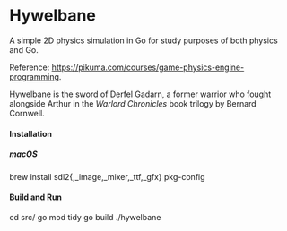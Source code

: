 # Hywelbane

A simple 2D physics simulation in Go for study purposes of both physics and Go.

Reference: https://pikuma.com/courses/game-physics-engine-programming.

Hywelbane is the sword of Derfel Gadarn, a former warrior who fought alongside Arthur in the *Warlord Chronicles* book trilogy by Bernard Cornwell.

#### Installation

##### macOS

brew install sdl2{,_image,_mixer,_ttf,_gfx} pkg-config

#### Build and Run

cd src/
go mod tidy
go build
./hywelbane
